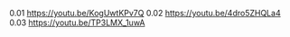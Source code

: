 0.01 https://youtu.be/KogUwtKPv7Q
0.02 https://youtu.be/4dro5ZHQLa4
0.03 https://youtu.be/TP3LMX_1uwA


